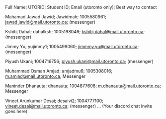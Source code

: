 Full Name; UTORID; Student ID; Email (utoronto only); Best way to contact

Mahamad Jawad Jawid; Jawidmah; 1005580961; jawad.jawid@mail.utoronto.ca; (messenger)

Kshitij Dahal; dahalksh; 1005198046; kshitij.dahal@mail.utoronto.ca; (messenger)

Jimmy Yu; yujimmy1; 1005499060; jimmmy.yu@mail.utoronto.ca; (messenger)

Piyush Ukani; 1004716756; piyush.ukani@mail.utoronto.ca; (messenger)

Muhammad Osman Amjad; amjadmu6; 1005308016; m.amjad@mail.utoronto.ca; Messenger

Maninder Dhanauta; dhanauta; 1004877608; m.dhanauta@mail.utoronto.ca; Messenger

Vineet Arunkumar Desai; desaivi2; 1004777100; vineet.desai@mail.utoronto.ca; (messenger)
...
(Your discord chat invite goes here)
